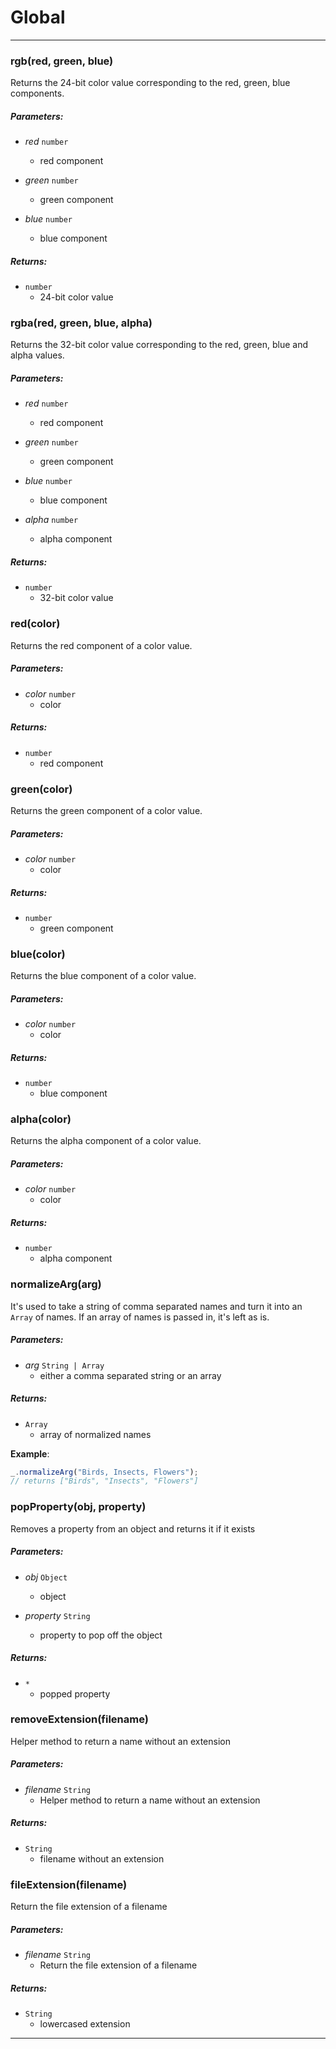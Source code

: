 # Global





* * *

### rgb(red, green, blue) 

Returns the 24-bit color value corresponding to the red, green, blue
components.

##### Parameters:

* *red* `number`
  * red component

* *green* `number`
  * green component

* *blue* `number`
  * blue component

##### Returns: 
* `number`
  * 24-bit color value


### rgba(red, green, blue, alpha) 

Returns the 32-bit color value corresponding to the red, green, blue and
alpha values.

##### Parameters:

* *red* `number`
  * red component

* *green* `number`
  * green component

* *blue* `number`
  * blue component

* *alpha* `number`
  * alpha component

##### Returns: 
* `number`
  * 32-bit color value


### red(color) 

Returns the red component of a color value.

##### Parameters:

* *color* `number`
  * color

##### Returns: 
* `number`
  * red component


### green(color) 

Returns the green component of a color value.

##### Parameters:

* *color* `number`
  * color

##### Returns: 
* `number`
  * green component


### blue(color) 

Returns the blue component of a color value.

##### Parameters:

* *color* `number`
  * color

##### Returns: 
* `number`
  * blue component


### alpha(color) 

Returns the alpha component of a color value.

##### Parameters:

* *color* `number`
  * color

##### Returns: 
* `number`
  * alpha component


### normalizeArg(arg) 

It's used to take a string of comma separated names and turn it into an
`Array` of names. If an array of names is passed in, it's left as is.

##### Parameters:

* *arg* `String | Array`
  * either a comma separated string or an array

##### Returns: 
* `Array`
  * array of normalized names

**Example**:
```js
_.normalizeArg("Birds, Insects, Flowers");
// returns ["Birds", "Insects", "Flowers"]
```


### popProperty(obj, property) 

Removes a property from an object and returns it if it exists

##### Parameters:

* *obj* `Object`
  * object

* *property* `String`
  * property to pop off the object

##### Returns: 
* `*`
  * popped property


### removeExtension(filename) 

Helper method to return a name without an extension

##### Parameters:

* *filename* `String`
  * Helper method to return a name without an extension

##### Returns: 
* `String`
  * filename without an extension


### fileExtension(filename) 

Return the file extension of a filename

##### Parameters:

* *filename* `String`
  * Return the file extension of a filename

##### Returns: 
* `String`
  * lowercased extension



* * *










